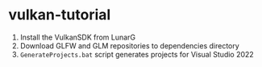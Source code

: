 # vulkan-tutorial

1. Install the VulkanSDK from LunarG
2. Download GLFW and GLM repositories to dependencies directory
3. `GenerateProjects.bat` script generates projects for Visual Studio 2022
